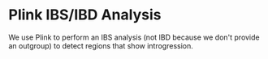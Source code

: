 # Plink IBS/IBD Analysis

We use Plink to perform an IBS analysis (not IBD because we don't provide an outgroup) to detect regions that show introgression.

